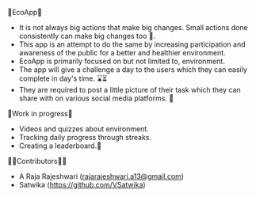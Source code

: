 🌱EcoApp🌱
- It is not always big actions that make big changes. Small actions done consistently can make big changes too 🤗. 
- This app is an attempt to do the same by increasing participation and awareness of the public for a better and healthier environment. 
- EcoApp is primarily focused on but not limited to, environment.
- The app will give a challenge a day to the users which they can easily complete in day's time. ⌛⏳
- They are required to post a little picture of their task which they can share with on various social media platforms. 📸

🚧Work in progress🚧
- Videos and quizzes about environment.
- Tracking daily progress through streaks.
- Creating a leaderboard.🎯

👩‍💻Contributors👩‍💻
- A Raja Rajeshwari (rajarajeshwari.a13@gmail.com)
- Satwika (https://github.com/VSatwika)
